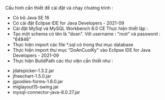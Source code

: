 Cấu hình cần thiết để cài đặt và chạy chương trình :
- Có bộ Java SE 16
- Có cài đặt Eclipse IDE for Java Developers - 2021-09
- Cài đặt MySql và MySQL Workbench 8.0 CE
Thực hiện thiết lập :
- Tạo một schema có tên là "doan". Với username : "root" và password : "64846"
- Thực hiện import các file *.sql có trong thư mục database
- Thực hiện import thư mục "DoAnCuoiKy" vào Eclipse IDE for Java Developers - 2021-09
- Thực hiện BuildPath các thư viện cần thiết như :
+ jdatepicker-1.3.2.jar
+ jfreechart-1.5.0.jar
+ jgoodies-forms-1.8.0.jar
+ miglayout15-swing.jar
+ mysql-connector-java-8.0.27.jar
